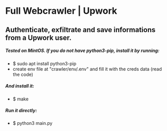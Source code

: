 Full Webcrawler | Upwork
========================
Authenticate, exfiltrate and save informations from a Upwork user.
---------------
##### Tested on MintOS. If you do not have python3-pip, install it by running: 
- $ sudo apt install python3-pip
- create env file at "crawler/env/.env" and fill it with the creds data (read the code) 
##### And install it:
- $ make
##### Run it directly: 
- $ python3 main.py

